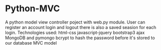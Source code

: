 # Python-MVC

A python model view controller poject with web.py module.
User can register an account login and logout there is also a saved seasion for each login.
Technologies used:
                 html-css
                 javascript-jquery
                 bootstrap3
                 ajax
                 MongoDB and pymongo
                 bcrypt to hash the password before it's stored to our database
                 MVC model
